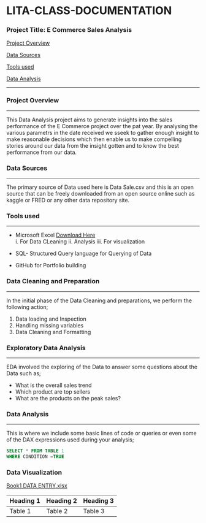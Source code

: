  # LITA-CLASS-DOCUMENTATION

### Project Title: E Commerce Sales Analysis

 [Project Overview](#project-overview)
 
 [Data Sources](#data-sources)
 
 [Tools used](#tools-used)
 
 [Data Analysis](#data-analysis)
 
---
### Project Overview
---
This Data Analysis project aims to generate insights into the sales performance of the E Commerce project over the pat year. By analysing the various parametrs in the date received we sseek to gather enough insight to make reasonable decisions which then enable us to make compelling stories around our data from the insight gotten and to know the best performance from our data.

### Data Sources
---
The primary source of Data used here is Data Sale.csv and this is an open source that can be freely downloaded from an open source online such as kaggle or FRED or any other data repository site.

### Tools used
---
- Microsoft Excel [Download Here](https://www.microsoft.com)  
    i. For Data CLeaning
   ii. Analysis
  iii. For visualization
  
- SQL- Structured Query language for Querying of Data
- GitHub for Portfolio building

 ### Data Cleaning and Preparation
 ---
  In the initial phase of the Data Cleaning and preparations, we perform the following action;
  1. Data loading and Inspection
  2. Handling missing variables
  3. Data Cleaning and Formatting

### Exploratory Data Analysis
---
EDA involved the exploring of the Data to answer some questions about the Data such as;
- What is the overall sales trend
- Which product are top sellers
- What are the products on the peak sales?
### Data Analysis
---
This is where we include some basic lines of code or queries or even some of the DAX expressions used during your analysis;

```SQL
SELECT * FROM TABLE 1
WHERE CONDITION =TRUE
```

### Data Visualization
[Book1 DATA ENTRY.xlsx](https://github.com/user-attachments/files/17452177/Book1.DATA.ENTRY.xlsx)

|Heading 1|Heading 2|Heading 3|
|---------|---------|---------|
|Table 1 |Table 2 |Table 3 |
